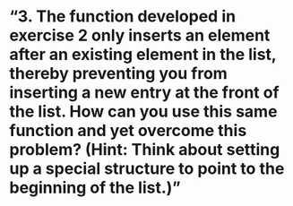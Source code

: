 # “3. The function developed in exercise 2 only inserts an element after an existing element in the list, thereby preventing you from inserting a new entry at the front of the list. How can you use this same function and yet overcome this problem? (Hint: Think about setting up a special structure to point to the beginning of the list.)”